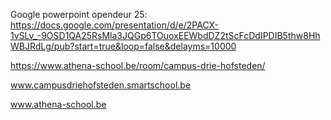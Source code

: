 Google powerpoint opendeur 25: https://docs.google.com/presentation/d/e/2PACX-1vSLv_-9OSD1QA25RsMla3JQGp6TOuoxEEWbdDZ2tScFcDdIPDIB5thw8HhWBJRdLg/pub?start=true&loop=false&delayms=10000

https://www.athena-school.be/room/campus-drie-hofsteden/

www.campusdriehofsteden.smartschool.be

www.athena-school.be
